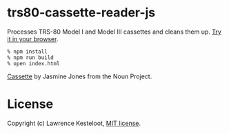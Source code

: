 # trs80-cassette-reader-js

Processes TRS-80 Model I and Model III cassettes and cleans them up.
[Try it in your browser](https://lkesteloot.github.io/trs80-cassette-reader-js/).

    % npm install
    % npm run build
    % open index.html

[Cassette](https://thenounproject.com/term/cassette/13639/) by Jasmine Jones from the Noun Project.

# License

Copyright (c) Lawrence Kesteloot, [MIT license](LICENSE).

